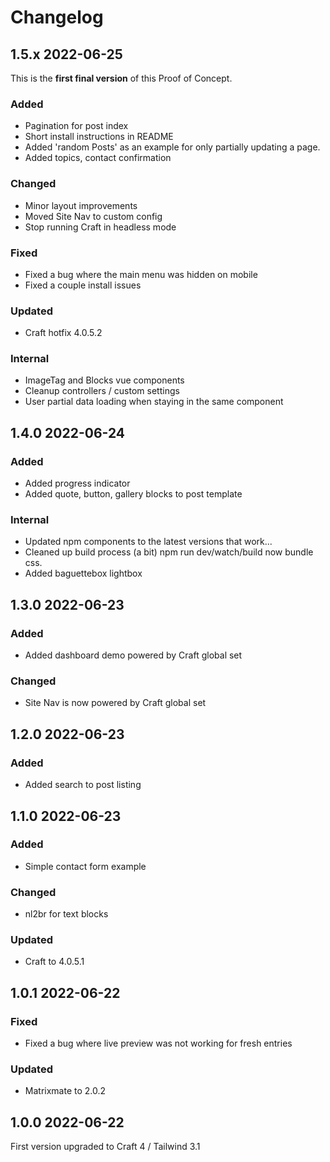 # Changelog

## 1.5.x 2022-06-25

This is the **first final version** of this Proof of Concept.

### Added

* Pagination for post index
* Short install instructions in README
* Added 'random Posts' as an example for only partially updating a page.
* Added topics, contact confirmation

### Changed

* Minor layout improvements
* Moved Site Nav to custom config
* Stop running Craft in headless mode

### Fixed

* Fixed a bug where the main menu was hidden on mobile
* Fixed a couple install issues

### Updated

* Craft hotfix 4.0.5.2

### Internal

* ImageTag and Blocks vue components
* Cleanup controllers / custom settings
* User partial data loading when staying in the same component

## 1.4.0 2022-06-24

### Added

* Added progress indicator
* Added quote, button, gallery blocks to post template

### Internal

* Updated npm components to the latest versions that work...
* Cleaned up build process (a bit) npm run dev/watch/build now bundle css.
* Added baguettebox lightbox

## 1.3.0 2022-06-23

### Added

* Added dashboard demo powered by Craft global set

### Changed

* Site Nav is now powered by Craft global set

## 1.2.0 2022-06-23

### Added

* Added search to post listing

## 1.1.0 2022-06-23

### Added
* Simple contact form example

### Changed
* nl2br for text blocks

### Updated
* Craft to 4.0.5.1

## 1.0.1 2022-06-22

### Fixed

* Fixed a bug where live preview was not working for fresh entries

### Updated
* Matrixmate to 2.0.2

## 1.0.0 2022-06-22

First version upgraded to Craft 4 / Tailwind 3.1

